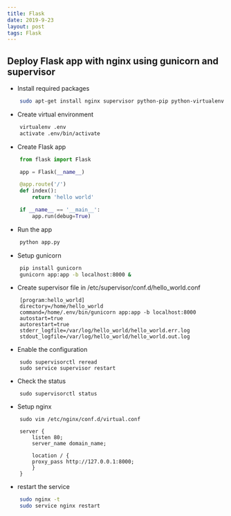 ```yaml
---
title: Flask
date: 2019-9-23
layout: post
tags: Flask
---
```



## Deploy Flask app with nginx using gunicorn and supervisor

* Install required packages
```bash
    sudo apt-get install nginx supervisor python-pip python-virtualenv
```

* Create virtual environment
```bash
    virtualenv .env
    activate .env/bin/activate
```

* Create Flask app
```python
    from flask import Flask

    app = Flask(__name__)

    @app.route('/')
    def index():
        return 'hello world'

    if __name__ == '__main__':
        app.run(debug=True)
```

* Run the app
```bash
    python app.py
```

* Setup gunicorn
```bash
    pip install gunicorn
    gunicorn app:app -b localhost:8000 &
```

* Create supervisor file in /etc/supervisor/conf.d/hello_world.conf
```
    [program:hello_world]
    directory=/home/hello_world
    command=/home/.env/bin/gunicorn app:app -b localhost:8000
    autostart=true
    autorestart=true
    stderr_logfile=/var/log/hello_world/hello_world.err.log
    stdout_logfile=/var/log/hello_world/hello_world.out.log
```

* Enable the configuration
```
    sudo supervisorctl reread
    sudo service supervisor restart
```

* Check the status
```
    sudo supervisorctl status
```

* Setup nginx 
```
    sudo vim /etc/nginx/conf.d/virtual.conf
```
```
    server {
        listen 80;
        server_name domain_name;

        location / {
    	proxy_pass http://127.0.0.1:8000;
        }
    }
```

* restart the service
```bash
    sudo nginx -t
    sudo service nginx restart
```
